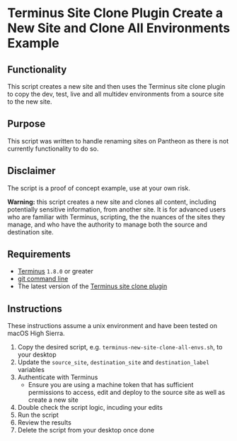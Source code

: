 # Terminus Site Clone Plugin Create a New Site and Clone All Environments Example

## Functionality

This script creates a new site and then uses the Terminus site clone plugin to copy the dev, test, live and all multidev environments from a source site to the new site.

## Purpose

This script was written to handle renaming sites on Pantheon as there is not currently functionality to do so.

## Disclaimer

The script is a proof of concept example, use at your own risk.

**Warning:** this script creates a new site and clones all content, including potentially sensitive information, from another site. It is for advanced users who are familiar with Terminus, scripting, the the nuances of the sites they manage, and who have the authority to manage both the source and destination site.

## Requirements

* [Terminus](https://github.com/pantheon-systems/terminus) `1.8.0` or greater
* [git command line](https://git-scm.com/book/en/v2/Getting-Started-Installing-Git)
* The latest version of the [Terminus site clone plugin](https://github.com/pantheon-systems/terminus-site-clone-plugin/issues/11#issuecomment-402937969)

## Instructions

These instructions assume a unix environment and have been tested on macOS High Sierra.

1) Copy the desired script, e.g. `terminus-new-site-clone-all-envs.sh`, to your desktop
1) Update the `source_site`, `destination_site` and `destination_label` variables
1) Authenticate with Terminus
    - Ensure you are using a machine token that has sufficient permissions to access, edit and deploy to the source site as well as create a new site
1) Double check the script logic, incuding your edits
1) Run the script
1) Review the results
1) Delete the script from your desktop once done
